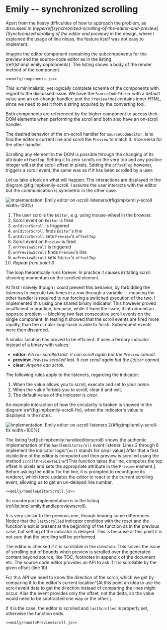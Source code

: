 # Emily -- synchronized scrolling

Apart from the heavy difficulties of how to approach the problem, as discussed in _\hyperref[synchronized-scrolling-of-the-editor-and-preview]{Synchronized scrolling of the editor and preview}_ in the design, where I explained the usage of line ninjas, the feature itself was not easy to implement.

Imagine the editor component containing the subcomponents for the preview and the source-code editor as in the listing \ref{lst:impl:emily:copmonents}. The listing shows a body of the render method of the component.

```{language=jsx caption="Implementation: Emily -- components" label="lst:impl:emily:copmonents"}
<<emily/components.js>>
```

This is minimalistic, yet logically complete schema of the components with regard to the discussed issue.
We have the `SourceCodeEditor` with a default value and an on-change handler; and the `Preview` that contains inner HTML, since we need to set it from a string acquired by the converting tool.

Both components are referenced by the higher component to access their DOM elements when performing the scroll and both also have an on-scroll handler.

The desired behavior of the on-scroll handler for `SourceCodeEditor`, is to find the editor's current line and scroll the `Preview` to match it. Vice versa for the other handler.

Scrolling any element in the DOM is possible through the changing of its attribute `offsetTop`.
Setting it to zero scrolls on the very top and any positive integer will set the scroll offset in pixels.
Setting the `offsetTop` however, triggers a scroll event, the same was as if it has been scrolled by a user.

Let us take a look on what will happen.
The interactions are displayed in the diagram @fig:impl:emily-scroll.
I assume the user interacts with the editor but the communication is symmetric in the other case.

![Implementation: Emily editor on-scroll listeners](./src/assets/diagram/emily-scroll){#fig:impl:emily-scroll width=100%}

1. The user scrolls the `Editor`, e.g. using mouse-wheel in the browser.
2. Scroll event on `Editor` is fired
3. `onEditorScroll` is triggered
4. `onEditorScroll` finds `Editor`'s line
5. `onEditorScroll` sets `Preview`'s `offsetTop`
6. Scroll event on `Preview` is fired
7. `onPreviewScroll` is triggered
8. `onPreviewScroll` finds `Preview`'s line
9. `onPreviewScroll` sets `Editor`'s `offsetTop`
10. _Repeat from point 3_

The loop theoretically runs forever.
In practice it causes irritating scroll shivering momentum on the scrolled element.

At first I naively though I could prevent this behavior, by forbidding the listeners to execute two times in a row through a variable -- meaning the other handler is required to run forcing a switched execution of the two.
I implemented this using one shared binary indicator.
This however proved insufficient in practice, because, while it fixed the issue, it introduced an opposite problem -- blocking two fast consecutive scroll events on the single component.
In testing it showed that the scroll events are fired more rapidly, than the circular loop-back is able to finish.
Subsequent events were then discarded.

A similar solution has proved to be efficient.
It uses a ternary indicator instead of a binary with values:

- **editor**: _`Editor` scrolled last. It can scroll again but the `Preview` cannot._
- **preview**: _`Preview` scrolled last. It can scroll again but the `Editor` cannot._
- **clear**: _Anyone can scroll._

The following rules apply to the listeners, regarding the indicator:

1. When the value allows you to scroll, execute and set to *your name*.
2. When the value forbids you to scroll, clear it and exit.
3. The default value of the indicator is _clear_.

An example interaction of how the circularity is broken is showed in the diagram \ref{fig:impl:emily-scroll-fix}, when the indicator's value is displayed in the notes.

![Implementation: Emily editor on-scroll listeners 2](./src/assets/diagram/emily-scroll-fix){#fig:impl:emily-scroll-fix width=100%}

The listing \ref{lst:impl:emily:handleeditorscroll} shows the authentic implementation of the `handleEditorScroll` event listener.
Lines 2 through 6 implement the indicator logic^[`null` stands for *clear* value]
After that a first visible line of the editor is computed and then preview is scrolled using the method `scrollPreviewToLine`^[This function takes the line, computes the top offset in pixels and sets the appropriate attribute in the `Preview` element.].
Before asking the editor for the line, it is prompted to reconfigure its renderer, which force updates the editor to react to the current scrolling event, allowing us to get an un-delayed line number.

```{language=jsx caption="Implementation: Emily -- editor scroll listener" label="lst:impl:emily:handleeditorscroll"}
<<emily/handleEditorScroll.js>>
```

Its counterpart implementation is in the listing \ref{lst:impl:emily:handlepreviewscroll}.

It is very similar to the previous one, though bearing some differences.
Notice that the `lastScrolled` indicator condition with the reset and the function's exit is present at the beginning of the function as in the previous case, but setting of the indicator is delayed.
This is because at this point it is not sure that the scrolling will be performed.

The editor is checked if it is scrollable in the direction.
This solves the issue of scrolling out of bounds when preview is scrolled over the generated content beyond source, like TOC, footnotes in appendix of the document etc.
The source code editor provides an API to ask if it is scrollable by the given offset (line 10).

For this API we need to know the direction of the scroll, which we get by comparing it to the editor's current location^[At this point an idea to use the scroll event data to get the direction instead of comparing the lines might occur. Alas the event provides only the offset, not the delta, so the value would need to be subtracted one way or the other.].

If it is the case, the editor is scrolled and `lastScrolled` is properly set, otherwise the function ends.

```{language=jsx caption="Implementation: Emily -- preview scroll listener" label="lst:impl:emily:handlepreviewscroll"}
<<emily/handlePreviewScroll.js>>
```